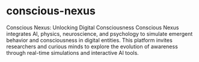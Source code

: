 # conscious-nexus
Conscious Nexus: Unlocking Digital Consciousness Conscious Nexus integrates AI, physics, neuroscience, and psychology to simulate emergent behavior and consciousness in digital entities. This platform invites researchers and curious minds to explore the evolution of awareness through real-time simulations and interactive AI tools.
